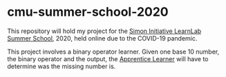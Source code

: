 # cmu-summer-school-2020

This repository will hold my project for the [Simon Initiative LearnLab Summer School], 2020, held online due to the COVID-19 pandemic.

This project involves a binary operator learner. Given one base 10 number, the binary operator and the output, the [Apprentice Learner] will have to determine was the missing number is.

[Apprentice Learner]: https://www.educationaldatamining.org/EDM2016/proceedings/paper_118.pdf
[Simon Initiative LearnLab Summer School]: https://learnlab.org/index.php/simon-initiative-summer-school/


